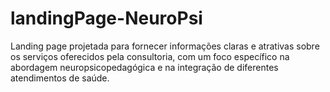 # landingPage-NeuroPsi
Landing page projetada para fornecer informações claras e atrativas sobre os serviços oferecidos pela consultoria, com um foco específico na abordagem neuropsicopedagógica e na integração de diferentes atendimentos de saúde.
